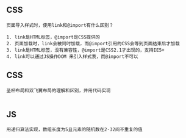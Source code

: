 ## CSS 
```
页面导入样式时，使用link和@import有什么区别？
```

```
1. link是HTML标签，@import是CSS提供的
2. 页面加载时，link会被同时加载，而@import引用的CSS会等到页面结束后才加载
3. link是HTML标签，没有兼容性，@import是CSS2.1才出现的，支持IE5+
4. link可以通过JS操作DOM 来引入样式表，而@import不可以
```


## CSS 
```
圣杯布局和双飞翼布局的理解和区别，并用代码实现
```

```

```


## JS
```
用递归算法实现，数组长度为5且元素的随机数在2-32间不重复的值
```

